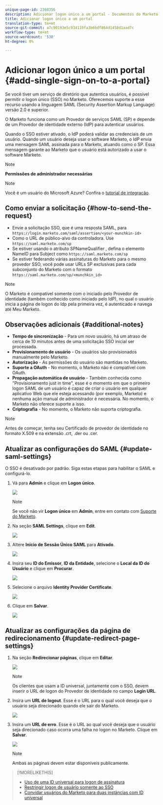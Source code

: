 ```yaml
---
unique-page-id: 2360356
description: Adicionar logon único a um portal - Documentos do Marketo - Documentação do produto
title: Adicionar logon único a um portal
translation-type: tm+mt
source-git-commit: a7c90193e5c934119fa3b6bdf864d1458d1aad7c
workflow-type: tm+mt
source-wordcount: '530'
ht-degree: 0%

---
```



# Adicionar logon único a um portal {#add-single-sign-on-to-a-portal}

Se você tiver um serviço de diretório que autentica usuários, é possível permitir o logon único (SSO) no Marketo. Oferecemos suporte a esse recurso usando a linguagem SAML (Security Assertion Markup Language) versão 2.0 e superior.

O Marketo funciona como um Provedor de serviços SAML (SP) e depende de um Provedor de identidade externo (IdP) para autenticar usuários.

Quando o SSO estiver ativado, o IdP poderá validar as credenciais de um usuário. Quando um usuário deseja usar o software Marketo, o IdP envia uma mensagem SAML assinada para o Marketo, atuando como o SP. Essa mensagem garante ao Marketo que o usuário está autorizado a usar o software Marketo.

>[!NOTE]
>
>**Permissões de administrador necessárias**

>[!NOTE]
>
>Você é um usuário do Microsoft Azure? Confira o [tutorial de integração](https://azure.microsoft.com/en-us/documentation/articles/active-directory-saas-marketo-tutorial/).

## Como enviar a solicitação {#how-to-send-the-request}

* Envie a solicitação SSO, que é uma resposta SAML, para `https://login.marketo.com/saml/assertion/<your-munchkin-id>`
* Como o URL de público-alvo da controladora. Use `https://saml.marketo.com/sp`
* Se estiver usando o atributo SPNameQualifier , defina o elemento NameID para Subject como `https://saml.marketo.com/sp`
* Se estiver federando várias assinaturas do Marketo para o mesmo provedor SSO, você pode usar URLs SP exclusivas para cada subconjunto do Marketo com o formato `https://saml.marketo.com/sp/<munchkin_id>`

>[!NOTE]
>
>O Marketo é compatível somente com o iniciado pelo Provedor de identidade (também conhecido como iniciado pelo IdP), no qual o usuário inicia a página de logon do Idp pela primeira vez, é autenticado e navega até Meu Marketo.

## Observações adicionais {#additional-notes}

* **Tempo de sincronização**  - Para um novo usuário, há um atraso de cerca de 10 minutos antes de uma solicitação SSO inicial ser processada.
* **Provisionamento de usuário**  - Os usuários são provisionados manualmente pelo Marketo.
* **Autorização**  - As permissões do usuário são mantidas no Marketo.
* **Suporte a OAuth**  - No momento, o Marketo não é compatível com OAuth.
* **Propagação automática de usuário**  - Também conhecida como &quot;Provisionamento just in time&quot;, esse é o momento em que o primeiro logon SAML de um usuário é capaz de criar o usuário em qualquer aplicativo Web que ele esteja acessando (por exemplo, Marketo) e nenhuma ação manual de administrador é necessária. No momento, o Marketo não oferece suporte a isso.
* **Criptografia**  - No momento, o Marketo não suporta criptografia.

>[!NOTE]
>
>Antes de começar, tenha seu Certificado de provedor de identidade no formato X.509 e na extensão .crt, .der ou .cer.

## Atualizar as configurações do SAML {#update-saml-settings}

O SSO é desativado por padrão. Siga estas etapas para habilitar o SAML e configurá-lo.

1. Vá para **Admin** e clique em **Logon único**.

   ![](assets/image2014-9-24-14-3a36-3a50.png)

   >[!NOTE]
   >
   >Se você não vir **Logon único** em **Admin**, entre em contato com [Suporte do Marketo](https://nation.marketo.com/t5/Support/ct-p/Support).

1. Na seção **SAML Settings**, clique em **Edit**.

   ![](assets/image2014-9-24-14-3a37-3a3.png)

1. Altere **Início de Sessão Único SAML** para **Ativado**.

   ![](assets/image2014-9-24-14-3a37-3a17.png)

1. Insira seu **ID do Emissor**, **ID da Entidade**, selecione o **Local da ID do Usuário** e clique em **Procurar**.

   ![](assets/image2014-9-24-14-3a37-3a32.png)

1. Selecione o arquivo **Identity Provider Certificate**.

   ![](assets/image2014-9-24-14-3a38-3a8.png)

1. Clique em **Salvar**.

   ![](assets/image2014-9-24-14-3a38-3a22.png)

## Atualizar as configurações da página de redirecionamento {#update-redirect-page-settings}

1. Na seção **Redirecionar páginas**, clique em **Editar**.

   ![](assets/seven.png)

   >[!NOTE]
   >
   >Os clientes que usam a ID universal, juntamente com o SSO, devem inserir o URL de logon do Provedor de identidade no campo **Login URL**.

1. Insira um **URL de logout**. Esse é o URL para o qual você deseja que o usuário seja direcionado quando ele sair do Marketo.

   ![](assets/eight.png)

1. Insira um **URL de erro**. Esse é o URL ao qual você deseja que o usuário seja direcionado caso ocorra uma falha no logon no Marketo. Clique em **Salvar**.

   ![](assets/nine.png)

   >[!NOTE]
   >
   >Ambas as páginas devem estar disponíveis publicamente.

>[!MORELIKETHIS]
>
>* [Uso de uma ID universal para logon de assinatura](/help/marketo/product-docs/administration/settings/using-a-universal-id-for-subscription-login.md)
>* [Restringir logon de usuário somente ao SSO](/help/marketo/product-docs/administration/additional-integrations/restrict-user-login-to-sso-only.md)
>* [Convidar usuários do Marketo para duas instâncias com ID universal](https://nation.marketo.com/t5/Knowledgebase/Inviting-Marketo-Users-to-Two-Instances-with-Universal-ID-UID/ta-p/251122)

